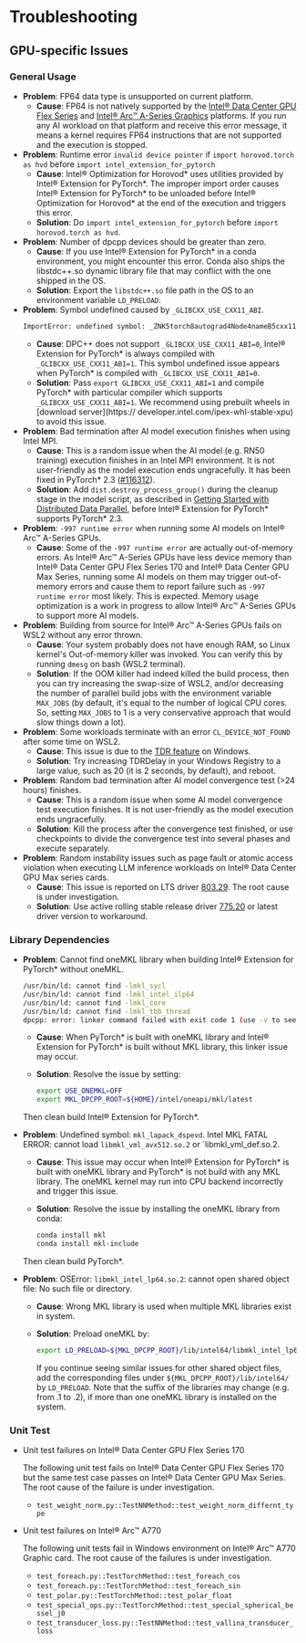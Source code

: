 Troubleshooting
===============

## GPU-specific Issues

### General Usage

- **Problem**: FP64 data type is unsupported on current platform.
  - **Cause**: FP64 is not natively supported by the [Intel® Data Center GPU Flex Series](https://www.intel.com/content/www/us/en/products/docs/discrete-gpus/data-center-gpu/flex-series/overview.html) and [Intel® Arc™ A-Series Graphics](https://www.intel.com/content/www/us/en/products/details/discrete-gpus/arc.html) platforms. 
    If you run any AI workload on that platform and receive this error message, it means a kernel requires FP64 instructions that are not supported and the execution is stopped.
- **Problem**: Runtime error `invalid device pointer` if `import horovod.torch as hvd` before `import intel_extension_for_pytorch`
  - **Cause**: Intel® Optimization for Horovod\* uses utilities provided by Intel® Extension for PyTorch\*. The improper import order causes Intel® Extension for PyTorch\* to be unloaded before Intel®
    Optimization for Horovod\* at the end of the execution and triggers this error.
  - **Solution**: Do `import intel_extension_for_pytorch` before `import horovod.torch as hvd`.
- **Problem**: Number of dpcpp devices should be greater than zero.
  - **Cause**: If you use Intel® Extension for PyTorch* in a conda environment, you might encounter this error. Conda also ships the libstdc++.so dynamic library file that may conflict with the one shipped
    in the OS. 
  - **Solution**: Export the `libstdc++.so` file path in the OS to an environment variable `LD_PRELOAD`.
- **Problem**: Symbol undefined caused by `_GLIBCXX_USE_CXX11_ABI`.
    ```bash
    ImportError: undefined symbol: _ZNK5torch8autograd4Node4nameB5cxx11Ev
    ```
  - **Cause**: DPC++ does not support `_GLIBCXX_USE_CXX11_ABI=0`, Intel® Extension for PyTorch\* is always compiled with `_GLIBCXX_USE_CXX11_ABI=1`. This symbol undefined issue appears when PyTorch\* is
    compiled with `_GLIBCXX_USE_CXX11_ABI=0`.
  - **Solution**: Pass `export GLIBCXX_USE_CXX11_ABI=1` and compile PyTorch\* with particular compiler which supports `_GLIBCXX_USE_CXX11_ABI=1`. We recommend using prebuilt wheels 
    in [download server](https:// developer.intel.com/ipex-whl-stable-xpu) to avoid this issue.
- **Problem**: Bad termination after AI model execution finishes when using Intel MPI.
  - **Cause**: This is a random issue when the AI model (e.g. RN50 training) execution finishes in an Intel MPI environment. It is not user-friendly as the model execution ends ungracefully. It has been fixed in PyTorch* 2.3 ([#116312](https://github.com/pytorch/pytorch/commit/f657b2b1f8f35aa6ee199c4690d38a2b460387ae)). 
  - **Solution**: Add `dist.destroy_process_group()` during the cleanup stage in the model script, as described 
    in [Getting Started with Distributed Data Parallel](https://pytorch.org/tutorials/intermediate/ddp_tutorial.html), before Intel® Extension for PyTorch* supports PyTorch* 2.3.
- **Problem**: `-997 runtime error` when running some AI models on Intel® Arc™ A-Series GPUs.
  - **Cause**:  Some of the `-997 runtime error` are actually out-of-memory errors. As Intel® Arc™ A-Series GPUs have less device memory than Intel® Data Center GPU Flex Series 170 and Intel® Data Center GPU 
    Max  Series, running some AI models on them may trigger out-of-memory errors and cause them to report failure such as `-997 runtime error` most likely. This is expected. Memory usage optimization is a work in progress to allow Intel® Arc™ A-Series GPUs to support more AI models.
- **Problem**: Building from source for Intel® Arc™ A-Series GPUs fails on WSL2 without any error thrown.
  - **Cause**: Your system probably does not have enough RAM, so Linux kernel's Out-of-memory killer was invoked. You can verify this by running `dmesg` on bash (WSL2 terminal).
  - **Solution**: If the OOM killer had indeed killed the build process, then you can try increasing the swap-size of WSL2, and/or decreasing the number of parallel build jobs with the environment 
    variable `MAX_JOBS` (by default, it's equal to the number of logical CPU cores. So, setting `MAX_JOBS` to 1 is a very conservative approach that would slow things down a lot).
- **Problem**: Some workloads terminate with an error `CL_DEVICE_NOT_FOUND` after some time on WSL2.
  - **Cause**:  This issue is due to the [TDR feature](https://learn.microsoft.com/en-us/windows-hardware/drivers/display/tdr-registry-keys#tdrdelay) on Windows.
  - **Solution**: Try increasing TDRDelay in your Windows Registry to a large value, such as 20 (it is 2 seconds, by default), and reboot.
- **Problem**: Random bad termination after AI model convergence test (>24 hours) finishes.
  - **Cause**: This is a random issue when some AI model convergence test execution finishes. It is not user-friendly as the model execution ends ungracefully.
  - **Solution**: Kill the process after the convergence test finished, or use checkpoints to divide the convergence test into several phases and execute separately.
- **Problem**: Random instability issues such as page fault or atomic access violation when executing LLM inference workloads on Intel® Data Center GPU Max series cards.
  - **Cause**:  This issue is reported on LTS driver [803.29](https://dgpu-docs.intel.com/releases/LTS_803.29_20240131.html). The root cause is under investigation.
  - **Solution**: Use active rolling stable release driver [775.20](https://dgpu-docs.intel.com/releases/stable_775_20_20231219.html) or latest driver version to workaround.

### Library Dependencies

- **Problem**: Cannot find oneMKL library when building Intel® Extension for PyTorch\* without oneMKL.

  ```bash
  /usr/bin/ld: cannot find -lmkl_sycl
  /usr/bin/ld: cannot find -lmkl_intel_ilp64
  /usr/bin/ld: cannot find -lmkl_core
  /usr/bin/ld: cannot find -lmkl_tbb_thread
  dpcpp: error: linker command failed with exit code 1 (use -v to see invocation)
  ```
  
  - **Cause**: When PyTorch\* is built with oneMKL library and Intel® Extension for PyTorch\* is built without MKL library, this linker issue may occur.
  - **Solution**: Resolve the issue by setting:

    ```bash
    export USE_ONEMKL=OFF
    export MKL_DPCPP_ROOT=${HOME}/intel/oneapi/mkl/latest
    ```

   Then clean build Intel® Extension for PyTorch\*.

- **Problem**: Undefined symbol: `mkl_lapack_dspevd`. Intel MKL FATAL ERROR: cannot load `libmkl_vml_avx512.so.2` or `libmkl_vml_def.so.2.
  - **Cause**: This issue may occur when Intel® Extension for PyTorch\* is built with oneMKL library and PyTorch\* is not build with any MKL library. The oneMKL kernel may run into CPU backend incorrectly 
    and trigger this issue. 
  - **Solution**: Resolve the issue by installing the oneMKL library from conda:

    ```bash
    conda install mkl
    conda install mkl-include
    ```

   Then clean build PyTorch\*.

- **Problem**: OSError: `libmkl_intel_lp64.so.2`: cannot open shared object file: No such file or directory.
  - **Cause**: Wrong MKL library is used when multiple MKL libraries exist in system.
  - **Solution**: Preload oneMKL by:

    ```bash
    export LD_PRELOAD=${MKL_DPCPP_ROOT}/lib/intel64/libmkl_intel_lp64.so.2:${MKL_DPCPP_ROOT}/lib/intel64/libmkl_intel_ilp64.so.2:${MKL_DPCPP_ROOT}/lib/intel64/libmkl_gnu_thread.so.2:${MKL_DPCPP_ROOT}/lib/intel64/libmkl_core.so.2:${MKL_DPCPP_ROOT}/lib/intel64/libmkl_sycl.so.2
    ```

    If you continue seeing similar issues for other shared object files, add the corresponding files under `${MKL_DPCPP_ROOT}/lib/intel64/` by `LD_PRELOAD`. Note that the suffix of the libraries may change (e.g. from .1 to .2), if more than one oneMKL library is installed on the system.

### Unit Test

- Unit test failures on Intel® Data Center GPU Flex Series 170

  The following unit test fails on Intel® Data Center GPU Flex Series 170 but the same test case passes on Intel® Data Center GPU Max Series. The root cause of the failure is under investigation.
    - `test_weight_norm.py::TestNNMethod::test_weight_norm_differnt_type`

- Unit test failures on Intel® Arc™ A770
  
  The following unit tests fail in Windows environment on Intel® Arc™ A770 Graphic card. The root cause of the failures is under investigation.
     - `test_foreach.py::TestTorchMethod::test_foreach_cos`
     - `test_foreach.py::TestTorchMethod::test_foreach_sin`
     - `test_polar.py::TestTorchMethod::test_polar_float`
     - `test_special_ops.py::TestTorchMethod::test_special_spherical_bessel_j0`
     - `test_transducer_loss.py::TestNNMethod::test_vallina_transducer_loss`


